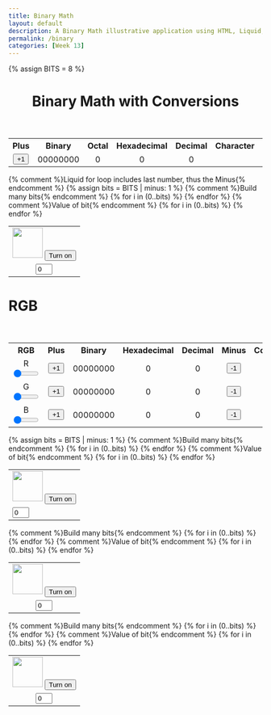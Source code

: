 ```yaml
---
title: Binary Math
layout: default
description: A Binary Math illustrative application using HTML, Liquid, and JavaScript.
permalink: /binary
categories: [Week 13]
---
```


<!-- Hack 1: add a character display to text when 8 bits, determine if printable or not printable -->
<!-- Hack 2: change to 24 bits and add a color code and display color when 24 bits, think about display on this one -->
<!-- Hack 3: do your own thing -->

{% assign BITS = 8 %}
<div class="container bg-primary">
    <header class="pb-3 mb-4 border-bottom border-primary text-dark">
        <h1 style="text-align: center;">Binary Math with Conversions</h1>
    </header>
    <style>
        .table {
            text-align: center;
            margin-left: auto;
            margin-right: auto;
        }
        .row {
            margin-left: auto;
            margin-right: auto;
        }
        .box {
            width: 800px;
        }
    </style>
    <div class="row justify-content-md-center">
        <div class="col-8">
            <table class="table">
            <tr id="table">
                <th>Plus</th>
                <th>Binary</th>
                <th>Octal</th>
                <th>Hexadecimal</th>
                <th>Decimal</th>
                <th>Character</th>
                <th>Bits</th>
                <th>Minus</th>
            </tr>
            <tr>
                <td><button type="button" id="add1" onclick="add(1)">+1</button></td>
                <td id="binary">00000000</td>
                <td id="octal">0</td>
                <td id="hexadecimal">0</td>
                <td id="decimal">0</td>
                <td id="character"></td>
                <td id="bits">{{BITS}}</td>
                <td><button type="button" id="sub1" onclick="add(-1)">-1</button></td>
            </tr>
            </table>
        </div>
        <div class="col-12">
            {% comment %}Liquid for loop includes last number, thus the Minus{% endcomment %}
            {% assign bits = BITS | minus: 1 %} 
            <table class="table">
            <tr>
                {% comment %}Build many bits{% endcomment %}
                {% for i in (0..bits) %}
                <td><img class="img-responsive py-3" id="bulb{{ i }}" src="{{site.baseurl}}/images/off.png" width="60" height="Auto" style="margin-left: auto; margin-right: auto;">
                    <button type="button" id="butt{{ i }}" onclick="javascript:toggleBit({{ i }})">Turn on</button>
                </td>
                {% endfor %}
            </tr>
            <tr>
                {% comment %}Value of bit{% endcomment %}
                {% for i in (0..bits) %}
                <td><input type='text' id="digit{{ i }}" Value="0" size="1" readonly></td>
                {% endfor %}
            </tr>
            </table>
        </div>
    </div>
</div>

<div class="container bg-primary">
    <h1>RGB</h1>
    <header class="pb-3 mb-4 border-bottom border-primary text-dark">
    </header>
    <style>
        .table {
            text-align: center;
            margin-left: auto;
            margin-right: auto;
        }
        .row {
            margin-left: auto;
            margin-right: auto;
        }
    </style>
    <div class="row justify-content-md-center">
        <div class="col-8">
            <table class="table">
            <tr id="table">
                <th>RGB</th>
                <th>Plus</th>
                <th>Binary</th>
                <th>Hexadecimal</th>
                <th>Decimal</th>
                <th>Minus</th>
                <th>Color</th>
            </tr>
            <tr>
                <td>R<input type="range" min="0" max="255" value="0" id="sliderR" style="width: 50px;"></td>
                <td><button type="button" id="addCR" onclick="addR(1)">+1</button></td>
                <td id="binR">00000000</td>
                <td id="hexR">0</td>
                <td id="decR">0
                </td>
                <td><button type="button" id="subCR" onclick="addR(-1)">-1</button></td>
                <td rowspan="3" class="box" id="color"></td>
            </tr>
            <tr>
                <td>G<input type="range" min="0" max="255" value="0" id="sliderG" style="width: 50px;"></td>
                <td><button type="button" id="addCG" onclick="addG(1)">+1</button></td>
                <td id="binG">00000000</td>
                <td id="hexG">0</td>
                <td id="decG">0</td>
                <td><button type="button" id="subCG" onclick="addG(-1)">-1</button></td>
            </tr>
            <tr>
                <td>B<input type="range" min="0" max="255" value="0" id="sliderB" style="width: 50px;"></td>
                <td><button type="button" id="addCB" onclick="addB(1)">+1</button></td>
                <td id="binB">00000000</td>
                <td id="hexB">0</td>
                <td id="decB">0</td>
                <td><button type="button" id="subCB" onclick="addB(-1)">-1</button></td>
            </tr>
            </table>
        </div>
    </div>
        <div class="col-12">
            {% assign bits = BITS | minus: 1 %} 
            <table class="tableR">
            <tr>
                {% comment %}Build many bits{% endcomment %}
                {% for i in (0..bits) %}
                <td><img class="img-responsive py-3" id="bulbR{{ i }}" src="{{site.baseurl}}/images/off.png" width="60" height="Auto" style="margin-left: auto; margin-right: auto;">
                    <button type="button" id="buttR{{ i }}" onclick="javascript:toggleBitR({{ i }})">Turn on</button>
                </td>
                {% endfor %}
            </tr>
            <tr>
                {% comment %}Value of bit{% endcomment %}
                {% for i in (0..bits) %}
                <td><input type='text' id="digitR{{ i }}" Value="0" size="1" readonly></td>
                {% endfor %}
            </tr>
            </table>
            <table class="table">
            <tr>
                {% comment %}Build many bits{% endcomment %}
                {% for i in (0..bits) %}
                <td><img class="img-responsive py-3" id="bulbG{{ i }}" src="{{site.baseurl}}/images/off.png" width="60" height="Auto" style="margin-left: auto; margin-right: auto;">
                    <button type="button" id="buttG{{ i }}" onclick="javascript:toggleBitG({{ i }})">Turn on</button>
                </td>
                {% endfor %}
            </tr>
            <tr>
                {% comment %}Value of bit{% endcomment %}
                {% for i in (0..bits) %}
                <td><input type='text' id="digitG{{ i }}" Value="0" size="1" readonly></td>
                {% endfor %}
            </tr>
            </table>
            <table class="table">
            <tr>
                {% comment %}Build many bits{% endcomment %}
                {% for i in (0..bits) %}
                <td><img class="img-responsive py-3" id="bulbB{{ i }}" src="{{site.baseurl}}/images/off.png" width="60" height="Auto" style="margin-left: auto; margin-right: auto;">
                    <button type="button" id="buttB{{ i }}" onclick="javascript:toggleBitB({{ i }})">Turn on</button>
                </td>
                {% endfor %}
            </tr>
            <tr>
                {% comment %}Value of bit{% endcomment %}
                {% for i in (0..bits) %}
                <td><input type='text' id="digitB{{ i }}" Value="0" size="1" readonly></td>
                {% endfor %}
            </tr>
            </table>
        </div>
    </div>
</div>

<script>
    const BITS = {{ BITS }};
    const MAX = 2 ** BITS - 1;
    const MSG_ON = "Turn on";
    const IMAGE_ON = "{{site.baseurl}}/images/on.png";
    const MSG_OFF = "Turn off";
    const IMAGE_OFF = "{{site.baseurl}}/images/off.png";

    function binaryNumbering() {
        let number = "";
        for(let i = 0; i < BITS; i++) {
        number = document.getElementById('bitNumber' + i).value;
        }
    }

    // return string with current value of each bit
    function getBits() {
        let bits = "";
        for(let i = 0; i < BITS; i++) {
        bits = bits + document.getElementById('digit' + i).value;
        }
        return bits;
    }
    function getBitsR() {
        let bits = "";
        for(let i = 0; i < BITS; i++) {
        bits = bits + document.getElementById('digitR' + i).value;
        }
        return bits;
    }
    function getBitsG() {
        let bits = "";
        for(let i = 0; i < BITS; i++) {
        bits = bits + document.getElementById('digitG' + i).value;
        }
        return bits;
    }
    function getBitsB() {
        let bits = "";
        for(let i = 0; i < BITS; i++) {
        bits = bits + document.getElementById('digitB' + i).value;
        }
        return bits;
    }

    function binToChar(bin) {
        let dec = parseInt(bin, 2).toString();
        console.log(dec);
        var chr = String.fromCharCode(dec);
        return chr;
    }
    // setter for DOM values
    function setConversions(binary) {
        document.getElementById('binary').innerHTML = binary;
        // Octal conversion
        document.getElementById('octal').innerHTML = parseInt(binary, 2).toString(8);
        // Hexadecimal conversion
        document.getElementById('hexadecimal').innerHTML = parseInt(binary, 2).toString(16);
        // Decimal conversion
        document.getElementById('decimal').innerHTML = parseInt(binary, 2).toString();
        let dec = parseInt(document.getElementById('decimal').innerHTML);
        if (dec >= 32 && dec <= 255) {
        document.getElementById('character').innerHTML = binToChar(binary);
        }
        else {
            document.getElementById('character').innerHTML = "Can't Print";
        }
    }
    function setConversionsR(binary) {
        document.getElementById('binR').innerHTML = binary;
        // Hexadecimal conversion
        document.getElementById('hexR').innerHTML = parseInt(binary, 2).toString(16).padStart(2, '0');
        // Decimal conversion
        document.getElementById('decR').innerHTML = parseInt(binary, 2).toString();
        document.getElementById('color').style.backgroundColor = setRGB();
    }
    function setConversionsG(binary) {
        document.getElementById('binG').innerHTML = binary;
        // Hexadecimal conversion
        document.getElementById('hexG').innerHTML = parseInt(binary, 2).toString(16).padStart(2, '0');
        // Decimal conversion
        document.getElementById('decG').innerHTML = parseInt(binary, 2).toString();
        document.getElementById('color').style.backgroundColor = setRGB();
    }
    function setConversionsB(binary) {
        document.getElementById('binB').innerHTML = binary;
        // Hexadecimal conversion
        document.getElementById('hexB').innerHTML = parseInt(binary, 2).toString(16).padStart(2, '0');
        // Decimal conversion
        document.getElementById('decB').innerHTML = parseInt(binary, 2).toString();
        document.getElementById('color').style.backgroundColor = setRGB();
    }
    //
    function decimal_2_base(decimal, base) {
        let conversion = "";
        // loop to convert to base
        do {
        let digit = decimal % base;
        conversion = "" + digit + conversion; // what does this do?
        decimal = ~~(decimal / base);         // what does this do?
        } while (decimal > 0);                  // why while at the end? what is ~~?
        // loop to pad with zeros
        if (base === 2) {                        // only pad for binary conversions
        for (let i = 0; conversion.length < BITS; i++) {
            conversion = "0" + conversion;
        }
        }
        return conversion;
    }

    // toggle selected bit and recalculate
    function toggleBit(i) {
        //alert("Digit action: " + i );
        const dig = document.getElementById('digit' + i);
        const image = document.getElementById('bulb' + i);
        const butt = document.getElementById('butt' + i);
        // Change digit and visual
        if (image.src.match(IMAGE_ON)) {
        dig.value = 0;
        image.src = IMAGE_OFF;
        butt.innerHTML = MSG_ON;
        } else {
        dig.value = 1;
        image.src = IMAGE_ON;
        butt.innerHTML = MSG_OFF;
        }
        // Binary numbers
        const binary = getBits();
        setConversions(binary);
    }
    function toggleBitR(i) {
        //alert("Digit action: " + i );
        const dig = document.getElementById('digitR' + i);
        const image = document.getElementById('bulbR' + i);
        const butt = document.getElementById('buttR' + i);
        // Change digit and visual
        if (image.src.match(IMAGE_ON)) {
        dig.value = 0;
        image.src = IMAGE_OFF;
        butt.innerHTML = MSG_ON;
        } else {
        dig.value = 1;
        image.src = IMAGE_ON;
        butt.innerHTML = MSG_OFF;
        }
        // Binary numbers
        const binary = getBitsR();
        setConversionsR(binary);
    }
    function toggleBitG(i) {
        //alert("Digit action: " + i );
        const dig = document.getElementById('digitG' + i);
        const image = document.getElementById('bulbG' + i);
        const butt = document.getElementById('buttG' + i);
        // Change digit and visual
        if (image.src.match(IMAGE_ON)) {
        dig.value = 0;
        image.src = IMAGE_OFF;
        butt.innerHTML = MSG_ON;
        } else {
        dig.value = 1;
        image.src = IMAGE_ON;
        butt.innerHTML = MSG_OFF;
        }
        // Binary numbers
        const binary = getBitsG();
        setConversionsG(binary);
    }
    function toggleBitB(i) {
        //alert("Digit action: " + i );
        const dig = document.getElementById('digitB' + i);
        const image = document.getElementById('bulbB' + i);
        const butt = document.getElementById('buttB' + i);
        // Change digit and visual
        if (image.src.match(IMAGE_ON)) {
        dig.value = 0;
        image.src = IMAGE_OFF;
        butt.innerHTML = MSG_ON;
        } else {
        dig.value = 1;
        image.src = IMAGE_ON;
        butt.innerHTML = MSG_OFF;
        }
        // Binary numbers
        const binary = getBitsB();
        setConversionsB(binary);
    }
    // add is positive integer, subtract is negative integer
    function add(n) {
        let binary = getBits();
        // convert to decimal and do math
        let decimal = parseInt(binary, 2);
        if (n > 0) {  // PLUS
        decimal = MAX === decimal ? 0 : decimal += n; // OVERFLOW or PLUS
        } else  {     // MINUS
        decimal = 0 === decimal ? MAX : decimal += n; // OVERFLOW or MINUS
        }
        // convert the result back to binary
        binary = decimal_2_base(decimal, 2);
        // update conversions
        setConversions(binary);
        // update bits
        for (let i = 0; i < binary.length; i++) {
        let digit = binary.substr(i, 1);
        document.getElementById('digit' + i).value = digit;
        if (digit === "1") {
            document.getElementById('bulb' + i).src = IMAGE_ON;
            document.getElementById('butt' + i).innerHTML = MSG_OFF;
        } else {
            document.getElementById('bulb' + i).src = IMAGE_OFF;
            document.getElementById('butt' + i).innerHTML = MSG_ON;
        }
        }
    }
    function addR(n) {
        let binary = getBitsR();
        // convert to decimal and do math
        let decimal = parseInt(binary, 2);
        if (n > 0) {  // PLUS
        decimal = MAX === decimal ? 0 : decimal += n; // OVERFLOW or PLUS
        } else  {     // MINUS
        decimal = 0 === decimal ? MAX : decimal += n; // OVERFLOW or MINUS
        }
        // convert the result back to binary
        binary = decimal_2_base(decimal, 2);
        // update conversions
        setConversionsR(binary);
        // update bits
        for (let i = 0; i < binary.length; i++) {
        let digit = binary.substr(i, 1);
        document.getElementById('digitR' + i).value = digit;
        if (digit === "1") {
            document.getElementById('bulbR' + i).src = IMAGE_ON;
            document.getElementById('buttR' + i).innerHTML = MSG_OFF;
        } else {
            document.getElementById('bulbR' + i).src = IMAGE_OFF;
            document.getElementById('buttR' + i).innerHTML = MSG_ON;
        }
        }
    }
    function addG(n) {
        let binary = getBitsG();
        // convert to decimal and do math
        let decimal = parseInt(binary, 2);
        if (n > 0) {  // PLUS
        decimal = MAX === decimal ? 0 : decimal += n; // OVERFLOW or PLUS
        } else  {     // MINUS
        decimal = 0 === decimal ? MAX : decimal += n; // OVERFLOW or MINUS
        }
        // convert the result back to binary
        binary = decimal_2_base(decimal, 2);
        // update conversions
        setConversionsG(binary);
        // update bits
        for (let i = 0; i < binary.length; i++) {
        let digit = binary.substr(i, 1);
        document.getElementById('digitG' + i).value = digit;
        if (digit === "1") {
            document.getElementById('bulbG' + i).src = IMAGE_ON;
            document.getElementById('buttG' + i).innerHTML = MSG_OFF;
        } else {
            document.getElementById('bulbG' + i).src = IMAGE_OFF;
            document.getElementById('buttG' + i).innerHTML = MSG_ON;
        }
        }
    }
    function addB(n) {
        let binary = getBitsB();
        // convert to decimal and do math
        let decimal = parseInt(binary, 2);
        if (n > 0) {  // PLUS
        decimal = MAX === decimal ? 0 : decimal += n; // OVERFLOW or PLUS
        } else  {     // MINUS
        decimal = 0 === decimal ? MAX : decimal += n; // OVERFLOW or MINUS
        }
        // convert the result back to binary
        binary = decimal_2_base(decimal, 2);
        // update conversions
        setConversionsB(binary);
        // update bits
        for (let i = 0; i < binary.length; i++) {
        let digit = binary.substr(i, 1);
        document.getElementById('digitB' + i).value = digit;
        if (digit === "1") {
            document.getElementById('bulbB' + i).src = IMAGE_ON;
            document.getElementById('buttB' + i).innerHTML = MSG_OFF;
        } else {
            document.getElementById('bulbB' + i).src = IMAGE_OFF;
            document.getElementById('buttB' + i).innerHTML = MSG_ON;
        }
        }
    }
    function setRGB() {
        let R = document.getElementById('hexR').innerHTML;
        let G = document.getElementById('hexG').innerHTML;
        let B = document.getElementById('hexB').innerHTML;
        let color_code = "#" + R + G + B;
        console.log(color_code)
        return color_code
    }
    var sliderR = document.getElementById("sliderR");
        sliderR.addEventListener("wheel", function(e){
        if (e.deltaY < 0){
            sliderR.valueAsNumber += 1;
            addR(1)
        }else{
            sliderR.value -= 1;
            addR(-1)
        }
        e.preventDefault();
        e.stopPropagation();
    })
    var sliderG = document.getElementById("sliderG");
        sliderG.addEventListener("wheel", function(e){
        if (e.deltaY < 0){
            sliderG.valueAsNumber += 1;
            addG(1)
        }else{
            sliderG.value -= 1;
            addG(-1)
        }
        e.preventDefault();
        e.stopPropagation();
    })
    var sliderB = document.getElementById("sliderB");
        sliderB.addEventListener("wheel", function(e){
        if (e.deltaY < 0){
            sliderB.valueAsNumber += 1;
            addB(1)
        }else{
            sliderB.value -= 1;
            addB(-1)
        }
        e.preventDefault();
        e.stopPropagation();
    })
</script>